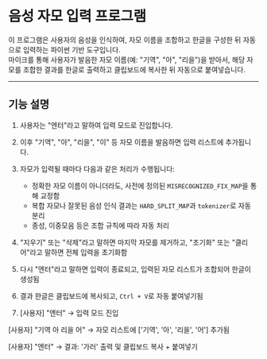 # 음성 자모 입력 프로그램

이 프로그램은 사용자의 음성을 인식하여, 자모 이름을 조합하고 한글을 구성한 뒤 자동으로 입력하는 파이썬 기반 도구입니다.  
마이크를 통해 사용자가 발음한 자모 이름(예: "기역", "아", "리을")을 받아서, 해당 자모를 조합한 결과를 한글로 출력하고 클립보드에 복사한 뒤 자동으로 붙여넣습니다.

---

## 기능 설명

1. 사용자는 "엔터"라고 말하여 입력 모드로 진입합니다.
2. 이후 "기역", "아", "리을", "이" 등 자모 이름을 발음하면 입력 리스트에 추가됩니다.
3. 자모가 입력될 때마다 다음과 같은 처리가 수행됩니다:
   - 정확한 자모 이름이 아니더라도, 사전에 정의된 `MISRECOGNIZED_FIX_MAP`을 통해 교정함
   - 복합 자모나 잘못된 음성 인식 결과는 `HARD_SPLIT_MAP`과 `tokenizer`로 자동 분리
   - 종성, 이중모음 등은 조합 규칙에 따라 자동 처리
4. "지우기" 또는 "삭제"라고 말하면 마지막 자모를 제거하고,
   "초기화" 또는 "클리어"라고 말하면 전체 입력을 초기화함
5. 다시 "엔터"라고 말하면 입력이 종료되고, 입력된 자모 리스트가 조합되어 한글이 생성됨
6. 결과 한글은 클립보드에 복사되고, `Ctrl + V`로 자동 붙여넣기됨

7. [사용자] "엔터"
→ 입력 모드 진입

[사용자] "기역 아 리을 어"
→ 자모 리스트에 ['기역', '아', '리을', '어'] 추가됨

[사용자] "엔터"
→ 결과: '가러' 출력 및 클립보드 복사 + 붙여넣기
